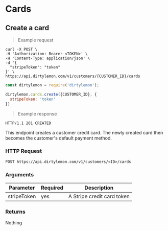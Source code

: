 # Cards

## Create a card

> Example request

```shell
curl -X POST \
-H 'Authorization: Bearer <TOKEN>' \
-H 'Content-Type: application/json' \
-d '{
  "stripeToken": "token"
}' \
https://api.dirtylemon.com/v1/customers/{CUSTOMER_ID}/cards
```

```javascript
const dirtylemon = require('dirtylemon');

dirtylemon.cards.create({CUSTOMER_ID}, {
  stripeToken: 'token'
})
```

> Example response

```http
HTTP/1.1 201 CREATED
```

This endpoint creates a customer credit card. The newly created card then becomes the customer's default payment method.

### HTTP Request

`POST https://api.dirtylemon.com/v1/customers/<ID>/cards`

### Arguments

| Parameter | Required | Description |
| --------- | -------- | ------------|
| stripeToken | yes | A Stripe credit card token |

### Returns

Nothing
